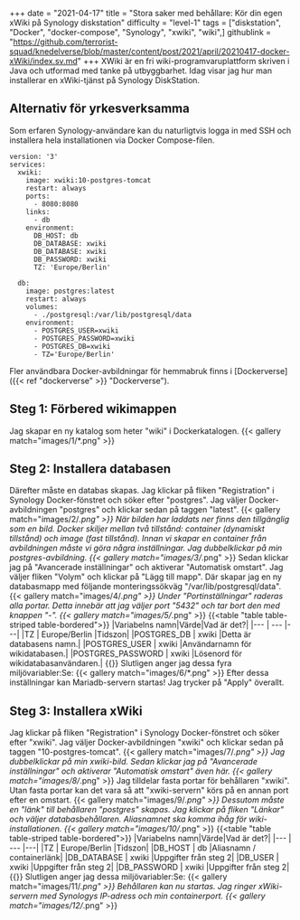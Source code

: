 +++
date = "2021-04-17"
title = "Stora saker med behållare: Kör din egen xWiki på Synology diskstation"
difficulty = "level-1"
tags = ["diskstation", "Docker", "docker-compose", "Synology", "xwiki", "wiki",]
githublink = "https://github.com/terrorist-squad/knedelverse/blob/master/content/post/2021/april/20210417-docker-xWiki/index.sv.md"
+++
XWiki är en fri wiki-programvaruplattform skriven i Java och utformad med tanke på utbyggbarhet. Idag visar jag hur man installerar en xWiki-tjänst på Synology DiskStation.
## Alternativ för yrkesverksamma
Som erfaren Synology-användare kan du naturligtvis logga in med SSH och installera hela installationen via Docker Compose-filen.
```
version: '3'
services:
  xwiki:
    image: xwiki:10-postgres-tomcat
    restart: always
    ports:
      - 8080:8080
    links:
      - db
    environment:
      DB_HOST: db
      DB_DATABASE: xwiki
      DB_DATABASE: xwiki
      DB_PASSWORD: xwiki
      TZ: 'Europe/Berlin'

  db:
    image: postgres:latest
    restart: always
    volumes:
      - ./postgresql:/var/lib/postgresql/data
    environment:
      - POSTGRES_USER=xwiki
      - POSTGRES_PASSWORD=xwiki
      - POSTGRES_DB=xwiki
      - TZ='Europe/Berlin'

```
Fler användbara Docker-avbildningar för hemmabruk finns i [Dockerverse]({{< ref "dockerverse" >}} "Dockerverse").
## Steg 1: Förbered wikimappen
Jag skapar en ny katalog som heter "wiki" i Dockerkatalogen.
{{< gallery match="images/1/*.png" >}}

## Steg 2: Installera databasen
Därefter måste en databas skapas. Jag klickar på fliken "Registration" i Synology Docker-fönstret och söker efter "postgres". Jag väljer Docker-avbildningen "postgres" och klickar sedan på taggen "latest".
{{< gallery match="images/2/*.png" >}}
När bilden har laddats ner finns den tillgänglig som en bild. Docker skiljer mellan två tillstånd: container (dynamiskt tillstånd) och image (fast tillstånd). Innan vi skapar en container från avbildningen måste vi göra några inställningar. Jag dubbelklickar på min postgres-avbildning.
{{< gallery match="images/3/*.png" >}}
Sedan klickar jag på "Avancerade inställningar" och aktiverar "Automatisk omstart". Jag väljer fliken "Volym" och klickar på "Lägg till mapp". Där skapar jag en ny databasmapp med följande monteringssökväg "/var/lib/postgresql/data".
{{< gallery match="images/4/*.png" >}}
Under "Portinställningar" raderas alla portar. Detta innebär att jag väljer port "5432" och tar bort den med knappen "-".
{{< gallery match="images/5/*.png" >}}
{{<table "table table-striped table-bordered">}}
|Variabelns namn|Värde|Vad är det?|
|--- | --- |---|
|TZ	| Europe/Berlin	|Tidszon|
|POSTGRES_DB	| xwiki |Detta är databasens namn.|
|POSTGRES_USER	| xwiki |Användarnamn för wikidatabasen.|
|POSTGRES_PASSWORD	| xwiki |Lösenord för wikidatabasanvändaren.|
{{</table>}}
Slutligen anger jag dessa fyra miljövariabler:Se:
{{< gallery match="images/6/*.png" >}}
Efter dessa inställningar kan Mariadb-servern startas! Jag trycker på "Apply" överallt.
## Steg 3: Installera xWiki
Jag klickar på fliken "Registration" i Synology Docker-fönstret och söker efter "xwiki". Jag väljer Docker-avbildningen "xwiki" och klickar sedan på taggen "10-postgres-tomcat".
{{< gallery match="images/7/*.png" >}}
Jag dubbelklickar på min xwiki-bild. Sedan klickar jag på "Avancerade inställningar" och aktiverar "Automatisk omstart" även här.
{{< gallery match="images/8/*.png" >}}
Jag tilldelar fasta portar för behållaren "xwiki". Utan fasta portar kan det vara så att "xwiki-servern" körs på en annan port efter en omstart.
{{< gallery match="images/9/*.png" >}}
Dessutom måste en "länk" till behållaren "postgres" skapas. Jag klickar på fliken "Länkar" och väljer databasbehållaren. Aliasnamnet ska komma ihåg för wiki-installationen.
{{< gallery match="images/10/*.png" >}}
{{<table "table table-striped table-bordered">}}
|Variabelns namn|Värde|Vad är det?|
|--- | --- |---|
|TZ |	Europe/Berlin	|Tidszon|
|DB_HOST	| db |Aliasnamn / containerlänk|
|DB_DATABASE	| xwiki	|Uppgifter från steg 2|
|DB_USER	| xwiki	|Uppgifter från steg 2|
|DB_PASSWORD	| xwiki |Uppgifter från steg 2|
{{</table>}}
Slutligen anger jag dessa miljövariabler:Se:
{{< gallery match="images/11/*.png" >}}
Behållaren kan nu startas. Jag ringer xWiki-servern med Synologys IP-adress och min containerport.
{{< gallery match="images/12/*.png" >}}
